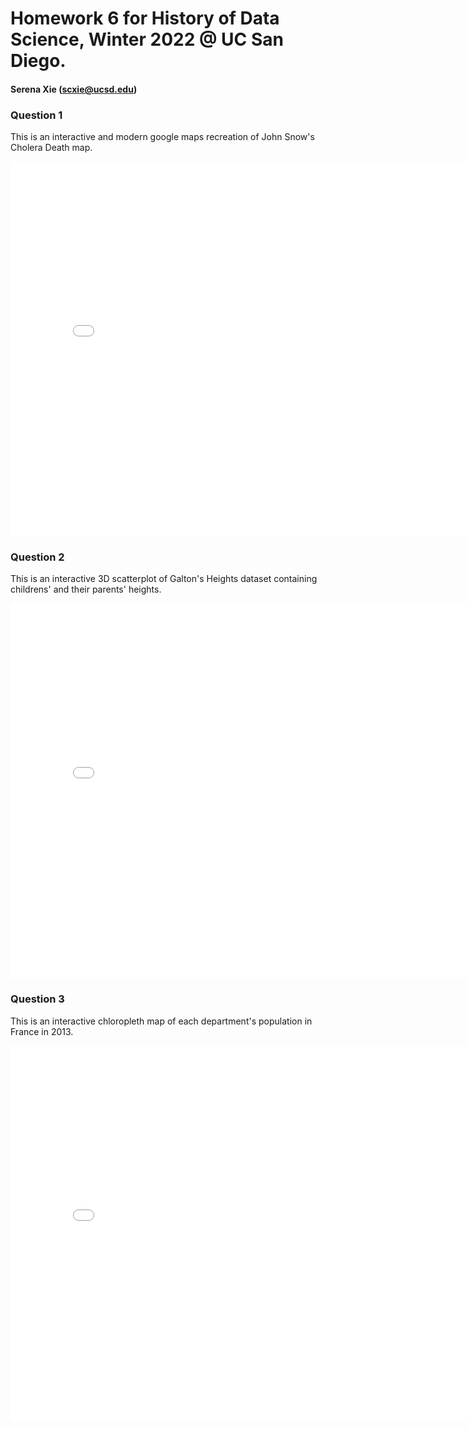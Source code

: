 # Homework 6 for History of Data Science, Winter 2022 @ UC San Diego.

#### Serena Xie (scxie@ucsd.edu)
 
### Question 1

This is an interactive and modern google maps recreation of John Snow's Cholera Death map.
<iframe src='snow-map.html' width=800 height=600 frameBorder=0></iframe>

### Question 2

This is an interactive 3D scatterplot of Galton's Heights dataset containing childrens' and their parents' heights.
<iframe src='galton-fig.html' width=800 height=600 frameBorder=0></iframe>

### Question 3

This is an interactive chloropleth map of each department's population in France in 2013.
<iframe src='france-fig.html' width=800 height=600 frameBorder=0></iframe>


